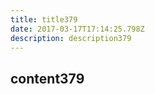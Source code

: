 ```yaml
---
title: title379
date: 2017-03-17T17:14:25.798Z
description: description379
---
```


## content379
  
